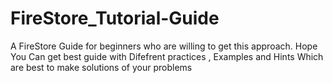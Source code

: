 # FireStore_Tutorial-Guide
A FireStore Guide for beginners  who are willing to get this approach. Hope You Can get best guide with Difefrent practices , Examples and Hints Which are best to make solutions of your problems
